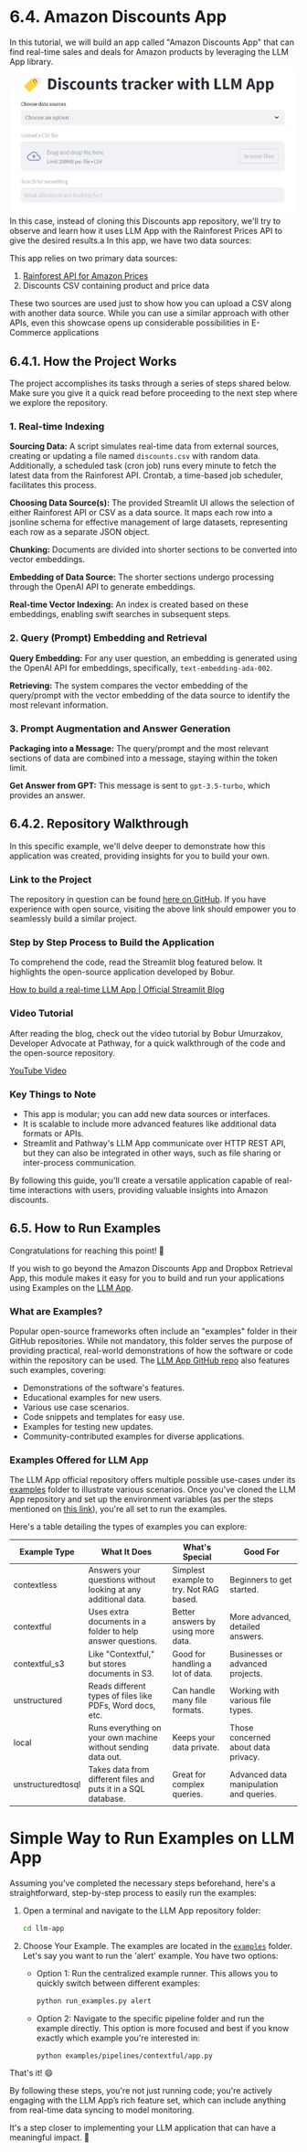 # 6.4. Amazon Discounts App

In this tutorial, we will build an app called "Amazon Discounts App" that can find real-time sales and deals for Amazon products by leveraging the LLM App library.
![Amazon](images/image1.png)
In this case, instead of cloning this Discounts app repository, we'll try to observe and learn how it uses LLM App with the Rainforest Prices API to give the desired results.a
In this app, we have two data sources:

This app relies on two primary data sources:

1. [Rainforest API for Amazon Prices](https://www.rainforestapi.com/)
2. Discounts CSV containing product and price data

These two sources are used just to show how you can upload a CSV along with another data source. While you can use a similar approach with other APIs, even this showcase opens up considerable possibilities in E-Commerce applications

## 6.4.1. How the Project Works

The project accomplishes its tasks through a series of steps shared below. Make sure you give it a quick read before proceeding to the next step where we explore the repository.

### 1. Real-time Indexing

**Sourcing Data:** A script simulates real-time data from external sources, creating or updating a file named `discounts.csv` with random data. Additionally, a scheduled task (cron job) runs every minute to fetch the latest data from the Rainforest API. Crontab, a time-based job scheduler, facilitates this process.

**Choosing Data Source(s):** The provided Streamlit UI allows the selection of either Rainforest API or CSV as a data source. It maps each row into a jsonline schema for effective management of large datasets, representing each row as a separate JSON object.

**Chunking:** Documents are divided into shorter sections to be converted into vector embeddings.

**Embedding of Data Source:** The shorter sections undergo processing through the OpenAI API to generate embeddings.

**Real-time Vector Indexing:** An index is created based on these embeddings, enabling swift searches in subsequent steps.

### 2. Query (Prompt) Embedding and Retrieval

**Query Embedding:** For any user question, an embedding is generated using the OpenAI API for embeddings, specifically, `text-embedding-ada-002`.

**Retrieving:** The system compares the vector embedding of the query/prompt with the vector embedding of the data source to identify the most relevant information.

### 3. Prompt Augmentation and Answer Generation

**Packaging into a Message:** The query/prompt and the most relevant sections of data are combined into a message, staying within the token limit.

**Get Answer from GPT:** This message is sent to `gpt-3.5-turbo`, which provides an answer.

## 6.4.2. Repository Walkthrough

In this specific example, we'll delve deeper to demonstrate how this application was created, providing insights for you to build your own.

### Link to the Project

The repository in question can be found [here on GitHub](https://github.com/Boburmirzo/chatgpt-api-python-sales). If you have experience with open source, visiting the above link should empower you to seamlessly build a similar project.

### Step by Step Process to Build the Application

To comprehend the code, read the Streamlit blog featured below. It highlights the open-source application developed by Bobur.

[How to build a real-time LLM App | Official Streamlit Blog](https://blog.streamlit.io/build-a-real-time-llm-app-without-vector-databases-using-pathway/)

### Video Tutorial

After reading the blog, check out the video tutorial by Bobur Umurzakov, Developer Advocate at Pathway, for a quick walkthrough of the code and the open-source repository.

[YouTube Video](https://youtu.be/IxdeW_Ndi_8)

### Key Things to Note

- This app is modular; you can add new data sources or interfaces.
- It is scalable to include more advanced features like additional data formats or APIs.
- Streamlit and Pathway's LLM App communicate over HTTP REST API, but they can also be integrated in other ways, such as file sharing or inter-process communication.

By following this guide, you'll create a versatile application capable of real-time interactions with users, providing valuable insights into Amazon discounts.

## 6.5. How to Run Examples

Congratulations for reaching this point! 🎉

If you wish to go beyond the Amazon Discounts App and Dropbox Retrieval App, this module makes it easy for you to build and run your applications using Examples on the [LLM App](https://github.com/pathwaycom/llm-app).

### What are Examples?

Popular open-source frameworks often include an "examples" folder in their GitHub repositories. While not mandatory, this folder serves the purpose of providing practical, real-world demonstrations of how the software or code within the repository can be used. The [LLM App GitHub repo](https://github.com/pathwaycom/llm-app) also features such examples, covering:

- Demonstrations of the software's features.
- Educational examples for new users.
- Various use case scenarios.
- Code snippets and templates for easy use.
- Examples for testing new updates.
- Community-contributed examples for diverse applications.

### Examples Offered for LLM App

The LLM App official repository offers multiple possible use-cases under its [examples](https://github.com/pathwaycom/llm-app/tree/main/examples/pipelines) folder to illustrate various scenarios. Once you've cloned the LLM App repository and set up the environment variables (as per the steps mentioned on [this link](https://github.com/pathwaycom/llm-app#step-1-clone-the-repository)), you're all set to run the examples.

Here's a table detailing the types of examples you can explore:

| Example Type      | What It Does                                                   | What's Special                      | Good For                                     |
|-------------------|----------------------------------------------------------------|-------------------------------------|----------------------------------------------|
| contextless       | Answers your questions without looking at any additional data. | Simplest example to try. Not RAG based. | Beginners to get started.                   |
| contextful        | Uses extra documents in a folder to help answer questions.     | Better answers by using more data.   | More advanced, detailed answers.             |
| contextful_s3     | Like "Contextful," but stores documents in S3.                 | Good for handling a lot of data.     | Businesses or advanced projects.            |
| unstructured      | Reads different types of files like PDFs, Word docs, etc.      | Can handle many file formats.        | Working with various file types.            |
| local             | Runs everything on your own machine without sending data out.  | Keeps your data private.             | Those concerned about data privacy.         |
| unstructuredtosql | Takes data from different files and puts it in a SQL database.  | Great for complex queries.           | Advanced data manipulation and queries.     |


# Simple Way to Run Examples on LLM App

Assuming you've completed the necessary steps beforehand, here's a straightforward, step-by-step process to easily run the examples:

1. Open a terminal and navigate to the LLM App repository folder:

   ```bash
   cd llm-app
   ```

2. Choose Your Example. The examples are located in the [`examples`](https://github.com/pathwaycom/llm-app/tree/main/examples/pipelines) folder. Let's say you want to run the 'alert' example. You have two options:

   - Option 1: Run the centralized example runner. This allows you to quickly switch between different examples:

     ```bash
     python run_examples.py alert
     ```

   - Option 2: Navigate to the specific pipeline folder and run the example directly. This option is more focused and best if you know exactly which example you're interested in:

     ```bash
     python examples/pipelines/contextful/app.py
     ```

That's it! 😄

By following these steps, you're not just running code; you're actively engaging with the LLM App’s rich feature set, which can include anything from real-time data syncing to model monitoring.

It's a step closer to implementing your LLM application that can have a meaningful impact. 💪
